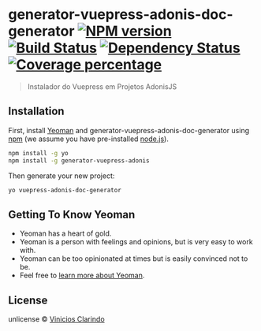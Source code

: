 # generator-vuepress-adonis-doc-generator [![NPM version][npm-image]][npm-url] [![Build Status][travis-image]][travis-url] [![Dependency Status][daviddm-image]][daviddm-url] [![Coverage percentage][coveralls-image]][coveralls-url]
> Instalador do Vuepress em Projetos AdonisJS

## Installation

First, install [Yeoman](http://yeoman.io) and generator-vuepress-adonis-doc-generator using [npm](https://www.npmjs.com/) (we assume you have pre-installed [node.js](https://nodejs.org/)).

```bash
npm install -g yo
npm install -g generator-vuepress-adonis
```

Then generate your new project:

```bash
yo vuepress-adonis-doc-generator
```

## Getting To Know Yeoman

 * Yeoman has a heart of gold.
 * Yeoman is a person with feelings and opinions, but is very easy to work with.
 * Yeoman can be too opinionated at times but is easily convinced not to be.
 * Feel free to [learn more about Yeoman](http://yeoman.io/).

## License

unlicense © [Vinicios Clarindo](ksgestao.com.br)


[npm-image]: https://badge.fury.io/js/generator-vuepress-adonis-doc-generator.svg
[npm-url]: https://npmjs.org/package/generator-vuepress-adonis-doc-generator
[travis-image]: https://travis-ci.com/@ks-labs/generator-vuepress-adonis-doc-generator.svg?branch=master
[travis-url]: https://travis-ci.com/@ks-labs/generator-vuepress-adonis-doc-generator
[daviddm-image]: https://david-dm.org/@ks-labs/generator-vuepress-adonis-doc-generator.svg?theme=shields.io
[daviddm-url]: https://david-dm.org/@ks-labs/generator-vuepress-adonis-doc-generator
[coveralls-image]: https://coveralls.io/repos/@ks-labs/generator-vuepress-adonis-doc-generator/badge.svg
[coveralls-url]: https://coveralls.io/r/@ks-labs/generator-vuepress-adonis-doc-generator

